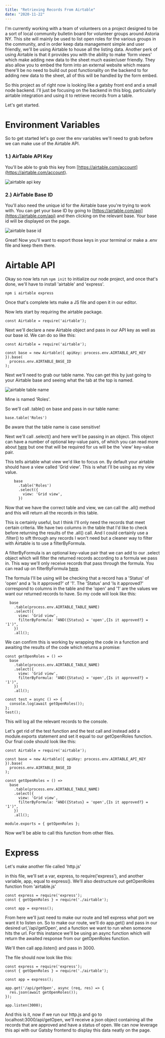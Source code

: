 ```yaml
---
title: "Retrieving Records From Airtable"
date: "2020-11-22"
---
```


I'm currently working with a team of volunteers on a project designed to be a sort of local community bulletin board for volunteer groups around Astoria NY. This site will mainly be used to list open roles for the various groups in the community, and in order keep data management simple and user friendly, we'll be using Airtable to house all the listing data. Another perk of using Airtable is that it provides you with the ability to make 'form views' which make adding new data to the sheet much easier/user friendly. They also allow you to embed the form into an external website which means there'll be no need to build out post functionality on the backend to for adding new data to the sheet, all of this will be handled by the form embed.

So this project as of right now is looking like a gatsby front end and a small node backend. I'll just be focusing on the backend in this blog, particularly airtable integration and using it to retrieve records from a table.

Let's get started.

# Environment Variables

So to get started let's go over the env variables we'll need to grab before we can make use of the Airtable API.

### 1.) AirTable API Key

You'll be able to grab this key from [https://airtable.com/account](https://airtable.com/account).

![airtable api key](images/1.png)

### 2.) AirTable Base ID

You'll also need the unique id for the Airtable base you're trying to work with. You can get your base ID by going to [https://airtable.com/api](https://airtable.com/api) and then clicking on the relevant base. Your base id will be displayed on the page.

![airtable base id](images/2.png)

Great! Now you'll want to export those keys in your terminal or make a .env file and keep them there.

# Airtable API

Okay so now lets run `npm init` to initialize our node project, and once that's done, we'll have to install 'airtable' and 'express'.

`npm i airtable express`

Once that's complete lets make a JS file and open it in our editor.

Now lets start by requiring the airtable package.

```
const Airtable = require('airtable');
```

Next we'll declare a new Airtable object and pass in our API key as well as our base id. We can do so like this:

```
const Airtable = require('airtable');

const base = new Airtable({ apiKey: process.env.AIRTABLE_API_KEY }).base(
  process.env.AIRTABLE_BASE_ID
);
```

Next we'll need to grab our table name. You can get this by just going to your Airtable base and seeing what the tab at the top is named.

![airtable table name](images/3.png)

Mine is named 'Roles'.

So we'll call .table() on base and pass in our table name:

```
base.table('Roles')

```

Be aware that the table name is case sensitive!

Next we'll call .select() and here we'll be passing in an object. This object can have a number of optional key-value pairs, of which you can read more about [here](https://airtable.com/api) but one that will be required for us will be the 'view' key-value pair.

This tells airtable what view we'd like to focus on. By default your airtable should have a view called 'Grid view'. This is what I'll be using as my view value.

```
    base
      .table('Roles')
      .select({
        view: 'Grid view',
      })
```

Now that we have the correct table and view, we can call the .all() method and this will return all the records in this table.

This is certainly useful, but I think I'll only need the records that meet certain criteria. We have two columns in the table that I'd like to check before returning the results of the .all() call. And I could certainly use a .filter() to sift through any records I won't need but a cleaner way to filter with Airtable is to use a filterByFormula.

A filterByFormula is an optional key-value pair that we can add to our .select object which will filter the returned records according to a formula we pass in. This way we'll only receive records that pass through the formula. You can read up on filterByFormula [here](https://support.airtable.com/hc/en-us/articles/203255215-Formula-Field-Reference).

The formula I'll be using will be checking that a record has a 'Status' of 'open' and a 'Is it approved?' of '1'. The 'Status' and 'Is it approved?' correspond to columns in the table and the 'open' and '1' are the values we want our returned records to have. So my code will look like this:

```
  base
    .table(process.env.AIRTABLE_TABLE_NAME)
    .select({
      view: 'Grid view',
      filterByFormula: "AND({Status} = 'open',{Is it approved?} = '1')",
    })
    .all();
```

We can confirm this is working by wrapping the code in a function and awaiting the results of the code which returns a promise:

```
const getOpenRoles = () =>
  base
    .table(process.env.AIRTABLE_TABLE_NAME)
    .select({
      view: 'Grid view',
      filterByFormula: "AND({Status} = 'open',{Is it approved?} = '1')",
    })
    .all();

const test = async () => {
  console.log(await getOpenRoles());
};
test();
```

This will log all the relevant records to the console.

Let's get rid of the test function and the test call and instead add a module.exports statement and set it equal to our getOpenRoles function. Our final code should look like this:

```
const Airtable = require('airtable');

const base = new Airtable({ apiKey: process.env.AIRTABLE_API_KEY }).base(
  process.env.AIRTABLE_BASE_ID
);

const getOpenRoles = () =>
  base
    .table(process.env.AIRTABLE_TABLE_NAME)
    .select({
      view: 'Grid view',
      filterByFormula: "AND({Status} = 'open',{Is it approved?} = '1')",
    })
    .all();

module.exports = { getOpenRoles };
```

Now we'll be able to call this function from other files.

# Express

Let's make another file called 'http.js'

in this file, we'll set a var, express, to require('express'), and another variable, app, equal to express(). We'll also destructure out getOpenRoles function from 'airtable.js'

```
const express = require('express');
const { getOpenRoles } = require('./airtable');

const app = express();
```

From here we'll just need to make our route and tell express what port we want it to listen on. So to make our route, we'll do app.get() and pass in our desired url,'/api/getOpen', and a function we want to run when someone hits the url. For this instance we'll be using an async function which will return the awaited response from our getOpenRoles function.

We'll then call app.listen() and pass in 3000.

The file should now look like this:

```
const express = require('express');
const { getOpenRoles } = require('./airtable');

const app = express();

app.get('/api/getOpen', async (req, res) => {
  res.json(await getOpenRoles());
});

app.listen(3000);
```

And this is it, now if we run our http.js and go to localhost:3000/api/getOpen, we'll receive a json object containing all the records that are approved and have a status of open. We can now leverage this api with our Gatsby frontend to display this data neatly on the page.
